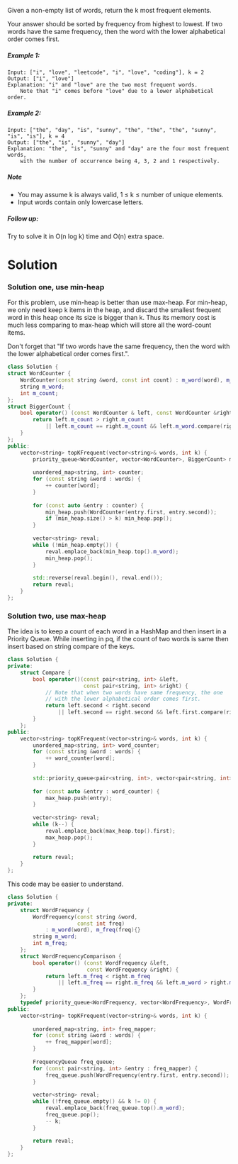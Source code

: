 Given a non-empty list of words, return the k most frequent elements.

Your answer should be sorted by frequency from highest to lowest. If two words have the same frequency, then the word with the lower alphabetical order comes first.

##### Example 1:

```
Input: ["i", "love", "leetcode", "i", "love", "coding"], k = 2
Output: ["i", "love"]
Explanation: "i" and "love" are the two most frequent words.
    Note that "i" comes before "love" due to a lower alphabetical order.
```

##### Example 2:

```
Input: ["the", "day", "is", "sunny", "the", "the", "the", "sunny", "is", "is"], k = 4
Output: ["the", "is", "sunny", "day"]
Explanation: "the", "is", "sunny" and "day" are the four most frequent words,
    with the number of occurrence being 4, 3, 2 and 1 respectively.
```

##### Note
* You may assume k is always valid, 1 ≤ k ≤ number of unique elements.
* Input words contain only lowercase letters.

##### Follow up:
Try to solve it in O(n log k) time and O(n) extra space.

# Solution

### Solution one, use min-heap

For this problem, use min-heap is better than use max-heap. For min-heap, we only need keep k items in the heap, and discard the smallest frequent word in this heap once its size is bigger than k. Thus its memory cost is much less comparing to max-heap which will store all the word-count items.

Don't forget that "If two words have the same frequency, then the word with the lower alphabetical order comes first.".

```cpp
class Solution {
struct WordCounter {
    WordCounter(const string &word, const int count) : m_word(word), m_count(count) {}
    string m_word;
    int m_count;
};
struct BiggerCount {
    bool operator() (const WordCounter & left, const WordCounter &right) {
        return left.m_count > right.m_count 
            || left.m_count == right.m_count && left.m_word.compare(right.m_word) < 0;
    }   
};
public:
    vector<string> topKFrequent(vector<string>& words, int k) {
        priority_queue<WordCounter, vector<WordCounter>, BiggerCount> min_heap;
        
        unordered_map<string, int> counter;
        for (const string &word : words) {
            ++ counter[word];
        }
        
        for (const auto &entry : counter) {
            min_heap.push(WordCounter(entry.first, entry.second));
            if (min_heap.size() > k) min_heap.pop();
        }
        
        vector<string> reval;
        while (!min_heap.empty()) {
            reval.emplace_back(min_heap.top().m_word);
            min_heap.pop();
        }
        
        std::reverse(reval.begin(), reval.end());
        return reval;
    }
};
```

### Solution two, use max-heap

The idea is to keep a count of each word in a HashMap and then insert in a Priority Queue.
While inserting in pq, if the count of two words is same then insert based on string compare of the keys.

```cpp
class Solution {
private:
    struct Compare {
        bool operator()(const pair<string, int> &left, 
                        const pair<string, int> &right) {
            // Note that when two words have same frequency, the one 
            // with the lower alphabetical order comes first.
            return left.second < right.second 
                || left.second == right.second && left.first.compare(right.first) > 0;
        }
    };
public:
    vector<string> topKFrequent(vector<string>& words, int k) {
        unordered_map<string, int> word_counter;
        for (const string &word : words) {
            ++ word_counter[word];
        }
        
        std::priority_queue<pair<string, int>, vector<pair<string, int>>, Compare> max_heap;
        
        for (const auto &entry : word_counter) {
            max_heap.push(entry); 
        }
        
        vector<string> reval;
        while (k--) {
            reval.emplace_back(max_heap.top().first);
            max_heap.pop();
        }
        
        return reval;
    }
};
```

This code may be easier to understand.

```cpp
class Solution {
private:
    struct WordFrequency {
        WordFrequency(const string &word, 
                      const int freq) 
            : m_word(word), m_freq(freq){}
        string m_word;
        int m_freq;
    };
    struct WordFrequencyComparison {
        bool operator() (const WordFrequency &left,
                         const WordFrequency &right) {
            return left.m_freq < right.m_freq
                || left.m_freq == right.m_freq && left.m_word > right.m_word;
        }  
    };
    typedef priority_queue<WordFrequency, vector<WordFrequency>, WordFrequencyComparison> FrequencyQueue;
public:
    vector<string> topKFrequent(vector<string>& words, int k) {
        
        unordered_map<string, int> freq_mapper;
        for (const string &word : words) {
            ++ freq_mapper[word];
        }
        
        FrequencyQueue freq_queue;
        for (const pair<string, int> &entry : freq_mapper) {
            freq_queue.push(WordFrequency(entry.first, entry.second));
        }
        
        vector<string> reval;
        while (!freq_queue.empty() && k != 0) {
            reval.emplace_back(freq_queue.top().m_word);
            freq_queue.pop();
            -- k;
        }
        
        return reval;
    }
};
```

